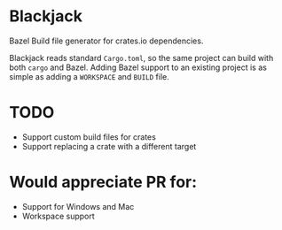 # Blackjack
Bazel Build file generator for crates.io dependencies.

Blackjack reads standard `Cargo.toml`, so the same project can build with both `cargo` and Bazel.
Adding Bazel support to an existing project is as simple as adding a `WORKSPACE` and `BUILD` file.

# TODO
* Support custom build files for crates
* Support replacing a crate with a different target

# Would appreciate PR for:
* Support for Windows and Mac
* Workspace support
